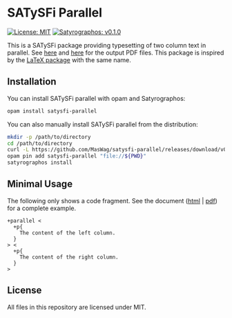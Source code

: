 SATySFi Parallel
================

[![License: MIT](https://img.shields.io/badge/License-MIT-blue.svg)](./LICENSE)
[![Satyrographos: v0.1.0](https://img.shields.io/badge/Satyrographos-v0.1.0-green.svg)](https://satyrographos-packages.netlify.app/packages/parallel)

This is a SATySFi package providing typesetting of two column text in parallel. See [here](https://maswag.github.io/satysfi-parallel/example.pdf) and [here](https://maswag.github.io/satysfi-parallel/example-manual.pdf) for the output PDF files. This package is inspired by the [LaTeX package](https://ctan.org/pkg/parallel) with the same name.

Installation
------------

You can install SATySFi parallel with opam and Satyrographos:

```sh
opam install satysfi-parallel
```

You can also manually install SATySFi parallel from the distribution:

```sh
mkdir -p /path/to/directory
cd /path/to/directory
curl -L https://github.com/MasWag/satysfi-parallel/releases/download/v0.2.0/package.tar.gz | tar zxvf -
opam pin add satysfi-parallel "file://${PWD}"
satyrographos install
```

Minimal Usage
-------------

The following only shows a code fragment. See the document ([html](https://maswag.github.io/satysfi-parallel/parallel-doc.html) | [pdf](https://maswag.github.io/satysfi-parallel/parallel-doc.pdf)) for a complete example.

```satysfi
+parallel <
  +p{
    The content of the left column.
  }
> <
  +p{
    The content of the right column.
  }
>
```

License
-------

All files in this repository are licensed under MIT.
